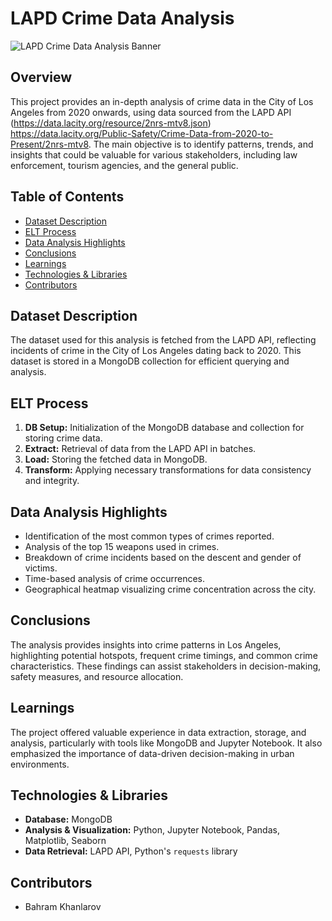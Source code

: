 
# LAPD Crime Data Analysis

![LAPD Crime Data Analysis Banner](https://images.jems.com/wp-content/uploads/2023/03/LAPD-Officers-Killed.jpg)

## Overview

This project provides an in-depth analysis of crime data in the City of Los Angeles from 2020 onwards, using data sourced from the LAPD API (https://data.lacity.org/resource/2nrs-mtv8.json) https://data.lacity.org/Public-Safety/Crime-Data-from-2020-to-Present/2nrs-mtv8. The main objective is to identify patterns, trends, and insights that could be valuable for various stakeholders, including law enforcement, tourism agencies, and the general public.

## Table of Contents

- [Dataset Description](#dataset-description)
- [ELT Process](#elt-process)
- [Data Analysis Highlights](#data-analysis-highlights)
- [Conclusions](#conclusions)
- [Learnings](#learnings)
- [Technologies & Libraries](#technologies--libraries)
- [Contributors](#contributors)

## Dataset Description

The dataset used for this analysis is fetched from the LAPD API, reflecting incidents of crime in the City of Los Angeles dating back to 2020. This dataset is stored in a MongoDB collection for efficient querying and analysis.

## ELT Process

1. **DB Setup:** Initialization of the MongoDB database and collection for storing crime data.
2. **Extract:** Retrieval of data from the LAPD API in batches.
3. **Load:** Storing the fetched data in MongoDB.
4. **Transform:** Applying necessary transformations for data consistency and integrity.

## Data Analysis Highlights

- Identification of the most common types of crimes reported.
- Analysis of the top 15 weapons used in crimes.
- Breakdown of crime incidents based on the descent and gender of victims.
- Time-based analysis of crime occurrences.
- Geographical heatmap visualizing crime concentration across the city.

## Conclusions

The analysis provides insights into crime patterns in Los Angeles, highlighting potential hotspots, frequent crime timings, and common crime characteristics. These findings can assist stakeholders in decision-making, safety measures, and resource allocation.

## Learnings

The project offered valuable experience in data extraction, storage, and analysis, particularly with tools like MongoDB and Jupyter Notebook. It also emphasized the importance of data-driven decision-making in urban environments.

## Technologies & Libraries

- **Database:** MongoDB
- **Analysis & Visualization:** Python, Jupyter Notebook, Pandas, Matplotlib, Seaborn
- **Data Retrieval:** LAPD API, Python's `requests` library

## Contributors

- Bahram Khanlarov
